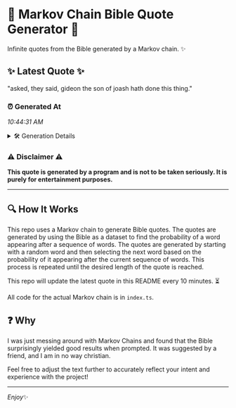 # 📖 Markov Chain Bible Quote Generator 📖

Infinite quotes from the Bible generated by a Markov chain. ✨

## ✨ Latest Quote ✨
"asked, they said, gideon the son of joash hath done this thing."

### ⏰ Generated At
*10:44:31 AM*

<details>
    <summary>🛠️ Generation Details</summary>
    <p>
        <strong>🌱 Seed:</strong> asked,<br>
        <strong>🔄 Iterations:</strong> 11<br>
        <strong>📜 Context History:</strong><br>[ asked, ]: they<br>[ asked,, they ]: said,<br>[ asked,, they, said, ]: gideon<br>[ asked,, they, said,, gideon ]: the<br>[ asked,, they, said,, gideon, the ]: son<br>[ asked,, they, said,, gideon, the, son ]: of<br>[ they, said,, gideon, the, son, of ]: joash<br>[ said,, gideon, the, son, of, joash ]: hath<br>[ gideon, the, son, of, joash, hath ]: done<br>[ the, son, of, joash, hath, done ]: this<br>[ son, of, joash, hath, done, this ]: thing.<br>
    </p>
</details>

### ⚠️ Disclaimer ⚠️
**This quote is generated by a program and is not to be taken seriously. It is purely for entertainment purposes.**

---

## 🔍 How It Works

This repo uses a Markov chain to generate Bible quotes. The quotes are generated by using the Bible as a dataset to find the probability of a word appearing after a sequence of words. The quotes are generated by starting with a random word and then selecting the next word based on the probability of it appearing after the current sequence of words. This process is repeated until the desired length of the quote is reached.

This repo will update the latest quote in this README every 10 minutes. ⏳

All code for the actual Markov chain is in `index.ts`.

## ❓ Why

I was just messing around with Markov Chains and found that the Bible surprisingly yielded good results when prompted. 
It was suggested by a friend, and I am in no way christian.

Feel free to adjust the text further to accurately reflect your intent and experience with the project!

---

*Enjoy*✨
